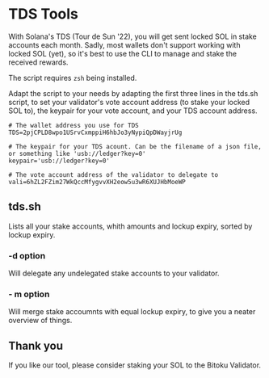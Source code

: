 # TDS Tools

With Solana's TDS (Tour de Sun '22), you will get sent locked SOL in stake accounts each month.
Sadly, most wallets don't support working with locked SOL (yet), so it's best to use the CLI
to manage and stake the received rewards.

The script requires `zsh` being installed.

Adapt the script to your needs by adapting the first three lines in the tds.sh script,
to set your validator's vote account address (to stake your locked SOL to),
the keypair for your vote account, and your TDS account address.

```
# The wallet address you use for TDS
TDS=2pjCPLD8wpo1USrvCxmppiH6hbJo3yNypiQpDWayjrUg

# The keypair for your TDS acount. Can be the filename of a json file, or something like 'usb://ledger?key=0'
keypair='usb://ledger?key=0'

# The vote account address of the validator to delegate to
vali=6hZL2FZim27WkQccMfygvvXH2eow5u3wR6XUJHbMoeWP
```

## tds.sh

Lists all your stake accounts, whith amounts and lockup expiry, sorted by lockup expiry.

### -d option

Will delegate any undelegated stake accounts to your validator.

### - m option

Will merge stake accoumnts with equal lockup expiry, to give you a neater overview of things.

## Thank you

If you like our tool, please consider staking your SOL to the Bitoku Validator.
